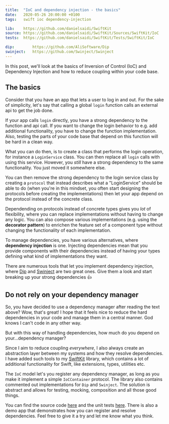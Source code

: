 ```yaml
---
title:  "IoC and dependency injection - the basics"
date:   2020-05-26 20:00:00 +0100
tags:   swift ioc dependency-injection

lib:    https://github.com/danielsaidi/SwiftKit
source: https://github.com/danielsaidi/SwiftKit/Sources/SwiftKit/IoC
tests:  https://github.com/danielsaidi/SwiftKit/Tests/SwiftKit/IoC

dip:        https://github.com/AliSoftware/Dip
swinject:   https://github.com/Swinject/Swinject
---
```


In this post, we'll look at the basics of Inversion of Control (IoC) and Dependency Injection and how to reduce coupling within your code base.


## The basics

Consider that you have an app that lets a user to log in and out. For the sake of simplicity, let's say that calling a global `login` function calls an external api to get the job done.

If your app calls `login` directly, you have a strong dependency to the function and api call. If you want to change the login behavior to e.g. add additional functionality, you have to change the function implementation. Also, testing the parts of your code base that depend on this function will be hard in a clean way.

What you can do then, is to create a class that performs the login operation, for instance a `LoginService` class. You can then replace all `login` calls with using this service. However, you *still* have a strong dependency to the same functionality. You just moved it somewhere else.

You can then remove the strong dependency to the login service class by creating a `protocol` that instead describes what a "LoginService" should be able to do (when you're in this mindset, you often start designing the protocols before creating the implementations) then let your app depend on the protocol instead of the concrete class.

Dependending on protocols instead of concrete types gives you *lot* of flexibility, where you can replace implementations without having to change any logic. You can also compose various implementations (e.g. using the **decorator pattern**) to enrichen the feature set of a component type without changing the functionality of each implementation.

To manage dependencies, you have various alternatives, where **dependency injection** is one. Injecting dependencies mean that you provide components with their dependencies instead of having your types defining what kind of implementations they want.

There are numerous tools that let you implement dependency injection, where [Dip]({{page.dip}}) and [Swinject]({{page.swinject}}) are two great ones. Give them a look and start breaking up your strong dependencies 👍


## Do not rely on your dependency manager

So, you have decided to use a dependency manager after reading the text above? Wow, that's great! I hope that it feels nice to reduce the hard dependencies in your code and manage them in a central manner. God knows I can't code in any other way. 

But with this way of handling dependencies, how much do you depend on your...dependency manager?

Since I aim to reduce coupling *everywhere*, I also always create an abstraction layer between my systems and how they resolve dependencies. I have added such tools to my [SwiftKit]({{page.lib}}) library, which contains a lot of additional functionality for Swift, like extensions, types, utilities etc.

The `IoC` model let's you register any dependency manager, as long as you make it implement a simple `IoCContainer` protocol. The library also contains commented out implementations for `Dip` and `Swinject`. The solution is abstract and allows for testing, mocking, composition and all those good things.

You can find the source code [here]({{page.source}}) and the unit tests [here]({{page.tests}}). There is also a demo app that demonstrates how you can register and resolve dependencies. Feel free to give it a try and let me know what you think.